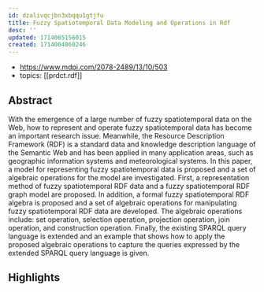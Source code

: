 ```yaml
---
id: dzalivqcjbn3xbqqu1gtjfu
title: Fuzzy Spatiotemporal Data Modeling and Operations in Rdf
desc: ''
updated: 1714065156015
created: 1714064060246
---
```


- https://www.mdpi.com/2078-2489/13/10/503
- topics: [[prdct.rdf]] 

## Abstract

With the emergence of a large number of fuzzy spatiotemporal data on the Web, how to represent and operate fuzzy spatiotemporal data has become an important research issue. Meanwhile, the Resource Description Framework (RDF) is a standard data and knowledge description language of the Semantic Web and has been applied in many application areas, such as geographic information systems and meteorological systems. In this paper, a model for representing fuzzy spatiotemporal data is proposed and a set of algebraic operations for the model are investigated. First, a representation method of fuzzy spatiotemporal RDF data and a fuzzy spatiotemporal RDF graph model are proposed. In addition, a formal fuzzy spatiotemporal RDF algebra is proposed and a set of algebraic operations for manipulating fuzzy spatiotemporal RDF data are developed. The algebraic operations include: set operation, selection operation, projection operation, join operation, and construction operation. Finally, the existing SPARQL query language is extended and an example that shows how to apply the proposed algebraic operations to capture the queries expressed by the extended SPARQL query language is given.


## Highlights